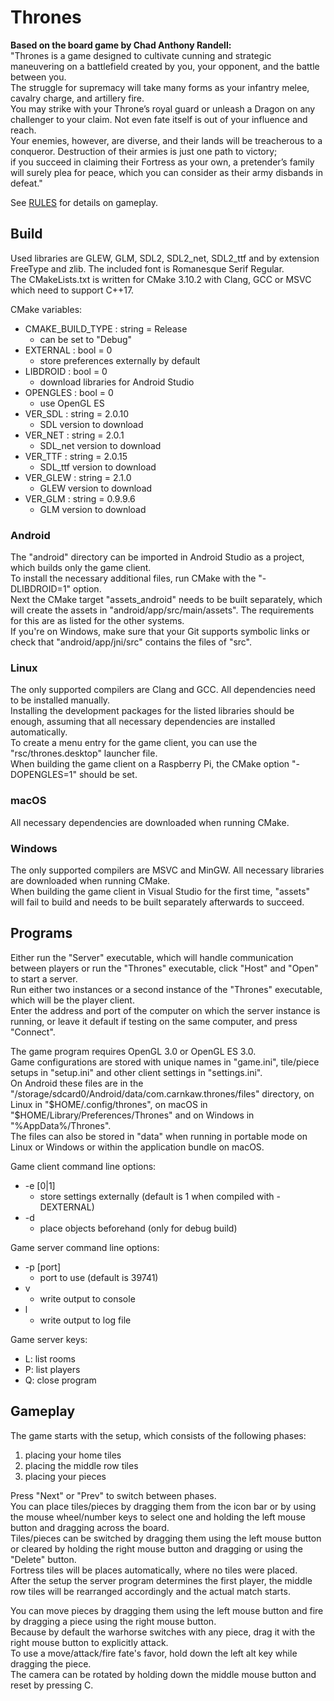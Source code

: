 # Thrones  
**Based on the board game by Chad Anthony Randell:**  
"Thrones is a game designed to cultivate cunning and strategic maneuvering on a battlefield created by you, your opponent, and the battle between you.  
The struggle for supremacy will take many forms as your infantry melee, cavalry charge, and artillery fire.  
You may strike with your Throne’s royal guard or unleash a Dragon on any challenger to your claim. Not even fate itself is out of your influence and reach.  
Your enemies, however, are diverse, and their lands will be treacherous to a conqueror. Destruction of their armies is just one path to victory;  
if you succeed in claiming their Fortress as your own, a pretender’s family will surely plea for peace, which you can consider as their army disbands in defeat."  

See [RULES](RULES.md) for details on gameplay.  

## Build  
Used libraries are GLEW, GLM, SDL2, SDL2_net, SDL2_ttf and by extension FreeType and zlib. The included font is Romanesque Serif Regular.  
The CMakeLists.txt is written for CMake 3.10.2 with Clang, GCC or MSVC which need to support C++17.  

CMake variables:  
- CMAKE_BUILD_TYPE : string = Release  
  - can be set to "Debug"  
- EXTERNAL : bool = 0  
  - store preferences externally by default  
- LIBDROID : bool = 0  
  - download libraries for Android Studio  
- OPENGLES : bool = 0  
  - use OpenGL ES  
- VER_SDL : string = 2.0.10  
  - SDL version to download  
- VER_NET : string = 2.0.1  
  - SDL_net version to download  
- VER_TTF : string = 2.0.15  
  - SDL_ttf version to download  
- VER_GLEW : string = 2.1.0  
  - GLEW version to download  
- VER_GLM : string = 0.9.9.6  
  - GLM version to download  

### Android  
The "android" directory can be imported in Android Studio as a project, which builds only the game client.  
To install the necessary additional files, run CMake with the "-DLIBDROID=1" option.  
Next the CMake target "assets_android" needs to be built separately, which will create the assets in "android/app/src/main/assets". The requirements for this are as listed for the other systems.  
If you're on Windows, make sure that your Git supports symbolic links or check that "android/app/jni/src" contains the files of "src".  

### Linux  
The only supported compilers are Clang and GCC. All dependencies need to be installed manually.  
Installing the development packages for the listed libraries should be enough, assuming that all necessary dependencies are installed automatically.  
To create a menu entry for the game client, you can use the "rsc/thrones.desktop" launcher file.  
When building the game client on a Raspberry Pi, the CMake option "-DOPENGLES=1" should be set.  

### macOS  
All necessary dependencies are downloaded when running CMake.  

### Windows  
The only supported compilers are MSVC and MinGW. All necessary libraries are downloaded when running CMake.  
When building the game client in Visual Studio for the first time, "assets" will fail to build and needs to be built separately afterwards to succeed.  


## Programs  
Either run the "Server" executable, which will handle communication between players or run the "Thrones" executable, click "Host" and "Open" to start a server.  
Run either two instances or a second instance of the "Thrones" executable, which will be the player client.  
Enter the address and port of the computer on which the server instance is running, or leave it default if testing on the same computer, and press "Connect".  

The game program requires OpenGL 3.0 or OpenGL ES 3.0.  
Game configurations are stored with unique names in "game.ini", tile/piece setups in "setup.ini" and other client settings in "settings.ini".  
On Android these files are in the "/storage/sdcard0/Android/data/com.carnkaw.thrones/files" directory, on Linux in "$HOME/.config/thrones", on macOS in "$HOME/Library/Preferences/Thrones" and on Windows in "%AppData%/Thrones".  
The files can also be stored in "data" when running in portable mode on Linux or Windows or within the application bundle on macOS.  

Game client command line options:  
- -e [0|1]  
  - store settings externally (default is 1 when compiled with -DEXTERNAL)  
- -d  
  - place objects beforehand (only for debug build)  

Game server command line options:  
- -p [port]  
  - port to use (default is 39741)  
- v  
  - write output to console  
- l  
  - write output to log file  

Game server keys:  
- L: list rooms  
- P: list players  
- Q: close program  

## Gameplay  
The game starts with the setup, which consists of the following phases:  
1. placing your home tiles  
2. placing the middle row tiles  
3. placing your pieces  

Press "Next" or "Prev" to switch between phases.  
You can place tiles/pieces by dragging them from the icon bar or by using the mouse wheel/number keys to select one and holding the left mouse button and dragging across the board.  
Tiles/pieces can be switched by dragging them using the left mouse button or cleared by holding the right mouse button and dragging or using the "Delete" button.  
Fortress tiles will be places automatically, where no tiles were placed.  
After the setup the server program determines the first player, the middle row tiles will be rearranged accordingly and the actual match starts.  

You can move pieces by dragging them using the left mouse button and fire by dragging a piece using the right mouse button.  
Because by default the warhorse switches with any piece, drag it with the right mouse button to explicitly attack.  
To use a move/attack/fire fate's favor, hold down the left alt key while dragging the piece.  
The camera can be rotated by holding down the middle mouse button and reset by pressing C.  
